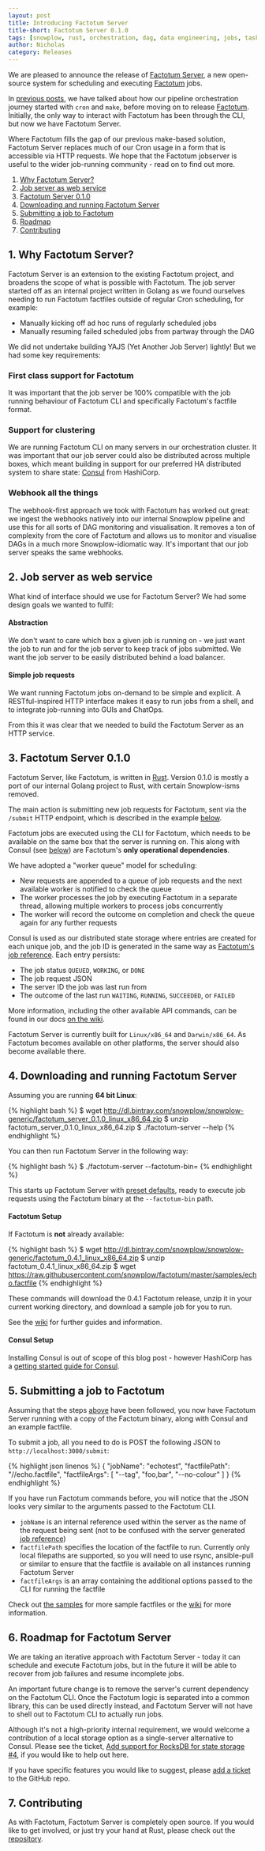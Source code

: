 ```yaml
---
layout: post
title: Introducing Factotum Server
title-short: Factotum Server 0.1.0
tags: [snowplow, rust, orchestration, dag, data engineering, jobs, tasks, factotum, factotum-server, pipeline, rest, web service]
author: Nicholas
category: Releases
---
```


We are pleased to announce the release of [Factotum Server][factotum-server-repo], a new open-source system for scheduling and executing [Factotum][factotum-repo] jobs. 

In [previous posts][snowplow-job-make], we have talked about how our pipeline orchestration journey started with `cron` and `make`, before moving on to release [Factotum][factotum-first-blog]. Initially, the only way to interact with Factotum has been through the CLI, but now we have Factotum Server.

Where Factotum fills the gap of our previous make-based solution, Factotum Server replaces much of our Cron usage in a form that is accessible via HTTP requests. We hope that the Factotum jobserver is useful to the wider job-running community - read on to find out more.

1. [Why Factotum Server?](#why)
2. [Job server as web service](#web-service)
3. [Factotum Server 0.1.0](#factotum)
4. [Downloading and running Factotum Server](#install)
5. [Submitting a job to Factotum](#submitting)
6. [Roadmap](#roadmap)
7. [Contributing](#contributing)

<!--more-->

<h2 id="why">1. Why Factotum Server?</h2>

Factotum Server is an extension to the existing Factotum project, and broadens the scope of what is possible with Factotum. The job server started off as an internal project written in Golang as we found ourselves needing to run Factotum factfiles outside of regular Cron scheduling, for example:

* Manually kicking off ad hoc runs of regularly scheduled jobs
* Manually resuming failed scheduled jobs from partway through the DAG

We did not undertake building YAJS (Yet Another Job Server) lightly! But we had some key requirements:

<h3>First class support for Factotum</h3>

It was important that the job server be 100% compatible with the job running behaviour of Factotum CLI and specifically Factotum's factfile format.

<h3>Support for clustering</h3>

We are running Factotum CLI on many servers in our orchestration cluster. It was important that our job server could also be distributed across multiple boxes, which meant building in support for our preferred HA distributed system to share state: [Consul][consul-io] from HashiCorp.

<h3>Webhook all the things</h3>

The webhook-first approach we took with Factotum has worked out great: we ingest the webhooks natively into our internal Snowplow pipeline and use this for all sorts of DAG monitoring and visualisation. It removes a ton of complexity from the core of Factotum and allows us to monitor and visualise DAGs in a much more Snowplow-idiomatic way. It's important that our job server speaks the same webhooks.

<h2 id="web-service">2. Job server as web service</h2>

What kind of interface should we use for Factotum Server? We had some design goals we wanted to fulfil:

<h4>Abstraction</h4>
We don't want to care which box a given job is running on - we just want the job to run and for the job server to keep track of jobs submitted. We want the job server to be easily distributed behind a load balancer.

<h4>Simple job requests</h4>
We want running Factotum jobs on-demand to be simple and explicit. A RESTful-inspired HTTP interface makes it easy to run jobs from a shell, and to integrate job-running into GUIs and ChatOps.

From this it was clear that we needed to build the Factotum Server as an HTTP service.

<h2 id="factotum">3. Factotum Server 0.1.0</h2>

Factotum Server, like Factotum, is written in [Rust][rust-lang]. Version 0.1.0 is mostly a port of our internal Golang project to Rust, with certain Snowplow-isms removed.

The main action is submitting new job requests for Factotum, sent via the `/submit` HTTP endpoint, which is described in the example [below](#submitting).

Factotum jobs are executed using the CLI for Factotum, which needs to be available on the same box that the server is running on. This along with Consul (see [below](#consul-install)) are Factotum's **only operational dependencies**.

We have adopted a "worker queue" model for scheduling:

- New requests are appended to a queue of job requests and the next available worker is notified to check the queue
- The worker processes the job by executing Factotum in a separate thread, allowing multiple workers to process jobs concurrently
- The worker will record the outcome on completion and check the queue again for any further requests

Consul is used as our distributed state storage where entries are created for each unique job, and the job ID is generated in the same way as [Factotum's job reference][factotum-common-fields]. Each entry persists:

* The job status `QUEUED`, `WORKING`, or `DONE`
* The job request JSON
* The server ID the job was last run from
* The outcome of the last run `WAITING`, `RUNNING`, `SUCCEEDED`, or `FAILED`

More information, including the other available API commands, can be found in our docs [on the wiki][factotum-server-wiki].

Factotum Server is currently built for `Linux/x86_64` and `Darwin/x86_64`. As Factotum becomes available on other platforms, the server should also become available there.

<h2 id="install">4. Downloading and running Factotum Server</h2>

Assuming you are running **64 bit Linux**:

{% highlight bash %}
$ wget http://dl.bintray.com/snowplow/snowplow-generic/factotum_server_0.1.0_linux_x86_64.zip
$ unzip factotum_server_0.1.0_linux_x86_64.zip
$ ./factotum-server --help
{% endhighlight %}

You can then run Factotum Server in the following way:

{% highlight bash %}
$ ./factotum-server --factotum-bin=<PATH>
{% endhighlight %}

This starts up Factotum Server with [preset defaults][factotum-server-defaults], ready to execute job requests using the Factotum binary at the `--factotum-bin` path.

<h4 id="factotum-install">Factotum Setup</h4>

If Factotum is **not** already available:

{% highlight bash %}
$ wget http://dl.bintray.com/snowplow/snowplow-generic/factotum_0.4.1_linux_x86_64.zip
$ unzip factotum_0.4.1_linux_x86_64.zip
$ wget https://raw.githubusercontent.com/snowplow/factotum/master/samples/echo.factfile
{% endhighlight %}

These commands will download the 0.4.1 Factotum release, unzip it in your current working directory, and download a sample job for you to run.

See the [wiki][wiki-home] for further guides and information.

<h4 id="consul-install">Consul Setup</h4>

Installing Consul is out of scope of this blog post - however HashiCorp has a [getting started guide for Consul][consul-install].

<h2 id="submitting">5. Submitting a job to Factotum</h2>

Assuming that the steps [above](#install) have been followed, you now have Factotum Server running with a copy of the Factotum binary, along with Consul and an example factfile.

To submit a job, all you need to do is POST the following JSON to `http://localhost:3000/submit`:

{% highlight json linenos %}
{
    "jobName": "echotest",
    "factfilePath": "/<PATH>/echo.factfile",
    "factfileArgs": [ "--tag", "foo,bar", "--no-colour" ]
}
{% endhighlight %}

If you have run Factotum commands before, you will notice that the JSON looks very similar to the arguments passed to the Factotum CLI.

 - `jobName` is an internal reference used within the server as the name of the request being sent (not to be confused with the server generated [job reference][factotum-common-fields])
 - `factfilePath` specifies the location of the factfile to run. Currently only local filepaths are supported, so you will need to use rsync, ansible-pull or similar to ensure that the factfile is available on all instances running Factotum Server
 - `factfileArgs` is an array containing the additional options passed to the CLI for running the factfile

Check out [the samples][job-samples] for more sample factfiles or the [wiki][wiki-home] for more information.

<h2 id="roadmap">6. Roadmap for Factotum Server</h2>

We are taking an iterative approach with Factotum Server - today it can schedule and execute Factotum jobs, but in the future it will be able to recover from job failures and resume incomplete jobs.

An important future change is to remove the server's current dependency on the Factotum CLI. Once the Factotum logic is separated into a common library, this can be used directly instead, and Factotum Server will not have to shell out to Factotum CLI to actually run jobs.

Although it's not a high-priority internal requirement, we would welcome a contribution of a local storage option as a single-server alternative to Consul. Please see the ticket, [Add support for RocksDB for state storage #4][issue-4], if you would like to help out here.

If you have specific features you would like to suggest, please [add a ticket][factotum-server-issues] to the GitHub repo.

<h2 id="contributing">7. Contributing</h2>

As with Factotum, Factotum Server is completely open source. If you would like to get involved, or just try your hand at Rust, please check out the [repository][factotum-server-repo].

<!-- Links -->

[job-samples]: https://github.com/snowplow/factotum/tree/master/samples
[wiki-home]: https://github.com/snowplow/factotum/wiki
[factotum-server-wiki]: https://github.com/snowplow/factotum/wiki/Factotum-Server
[factotum-server-defaults]: https://github.com/snowplow/factotum/wiki/Factotum-Server-User-Guide#cli-arguments

[snowplow-job-make]: http://snowplowanalytics.com/blog/2015/10/13/orchestrating-batch-processing-pipelines-with-cron-and-make/
[factotum-first-blog]: http://snowplowanalytics.com/blog/2016/04/09/introducing-factotum-data-pipeline-runner/
[factotum-common-fields]: https://snowplowanalytics.com/blog/2016/11/07/factotum-0.3.0-released-with-webhooks/#common-fields

[factotum-server-repo]: https://github.com/snowplow/factotum-server
[factotum-repo]: https://github.com/snowplow/factotum

[rust-lang]: https://www.rust-lang.org/
[consul-io]: https://www.consul.io/
[consul-install]: https://www.consul.io/intro/getting-started/install.html

[issue-4]: https://github.com/snowplow/factotum-server/issues/4
[factotum-server-issues]: https://github.com/snowplow/factotum-server/issues/new
